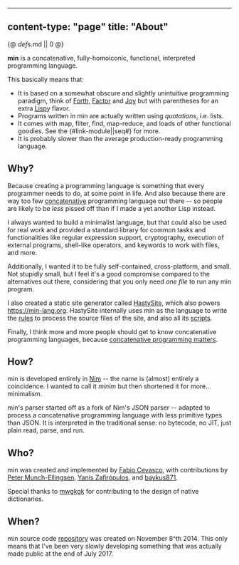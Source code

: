-----
content-type: "page"
title: "About"
-----
{@ _defs_.md || 0 @}

**min** is a concatenative, fully-homoiconic, functional, interpreted programming language. 

This basically means that:

* It is based on a somewhat obscure and slightly unintuitive programming paradigm, think of [Forth](http://www.forth.org/), [Factor](http://factorcode.org/) and [Joy](http://www.kevinalbrecht.com/code/joy-mirror/) but with parentheses for an extra [Lisp](https://common-lisp.net/)y flavor.
* Programs written in min are actually written using *quotations*, i.e. lists.
* It comes with map, filter, find, map-reduce, and loads of other functional goodies. See the {#link-module||seq#} for more.
* It is probably slower than the average production-ready programming language.

## Why?

Because creating a programming language is something that every programmer needs to do, at some point in life. And also because there are way too few [concatenative](http://concatenative.org/wiki/view/Front%20Page) programming language out there -- so people are likely to be _less_ pissed off than if I made a yet another Lisp instead.

I always wanted to build a minimalist language, but that could also be used for real work and provided a standard library for common tasks and functionalities like regular expression support, cryptography, execution of external programs, shell-like operators, and keywords to work with files, and more.

Additionally, I wanted it to be fully self-contained, cross-platform, and small. Not stupidly small, but I feel it's a good compromise compared to the alternatives out there, considering that you only need _one file_ to run any min program.

 I also created a static site generator called [HastySite](https://github.com/h3rald/hastysite), which also powers <https://min-lang.org>. HastySite internally uses min as the language to write the [rules](https://github.com/h3rald/min/blob/master/site/rules.min) to process the source files of the site, and also all its [scripts](https://github.com/h3rald/min/tree/master/site/scripts).

Finally, I think more and more people should get to know concatenative programming languages, because [concatenative programming matters](http://evincarofautumn.blogspot.it/2012/02/why-concatenative-programming-matters.html).

## How?

min is developed entirely in [Nim](https://nim-lang.org) -- the name is (almost) entirely a coincidence. I wanted to call it _minim_ but then shortened it for more... minimalism.

min's parser started off as a fork of Nim's JSON parser -- adapted to process a concatenative programming language with less primitive types than JSON. It is interpreted in the traditional sense: no bytecode, no JIT, just plain read, parse, and run. 

## Who?

min was created and implemented by [Fabio Cevasco](https://h3rald.com), with contributions by [Peter Munch-Ellingsen](https://peterme.net), [Yanis Zafirópulos](https://github.com/drkameleon), and [baykus871](https://github.com/baykus871).

Special thanks to [mwgkgk](https://github.com/mwgkgk) for contributing to the design of native dictionaries.

## When?

min source code [repository](https://github.com/h3rald/min) was created on November 8^th 2014. This only means that I've been very slowly developing something that was actually made public at the end of July 2017.
